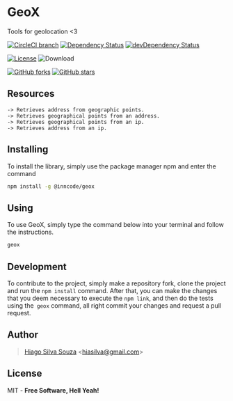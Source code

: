 # GeoX
Tools for geolocation <3

[![CircleCI branch](https://img.shields.io/circleci/project/github/inncode/geox/master.svg?label=circleci)](https://circleci.com/gh/inncode/geox) [![Dependency Status](https://david-dm.org/inncode/geox.svg)](https://david-dm.org/inncode/geox) [![devDependency Status](https://david-dm.org/inncode/geox/dev-status.svg)](https://david-dm.org/inncode/geox?type=dev)

[![License](https://img.shields.io/npm/l/@inncode/geox.svg)](/LICENSE) ![Download](https://img.shields.io/npm/dw/@inncode/geox.svg?style=popout)

[![GitHub forks](https://img.shields.io/github/forks/inncode/geox.svg?style=social&label=Fork)](https://github.com/inncode/geox/fork) [![GitHub stars](https://img.shields.io/github/stars/inncode/geox.svg?style=social&label=Star)](https://github.com/inncode/geox) 

## Resources

    -> Retrieves address from geographic points.
    -> Retrieves geographical points from an address.
    -> Retrieves geographical points from an ip.
    -> Retrieves address from an ip.

## Installing
To install the library, simply use the package manager npm and enter the command

```sh
npm install -g @inncode/geox
```

## Using
To use GeoX, simply type the command below into your terminal and follow the instructions.

```sh
geox
```

## Development
To contribute to the project, simply make a repository fork, clone the project and run the `npm install` command. After that, you can make the changes that you deem necessary to execute the `npm link`, and then do the tests using the` geox` command, all right commit your changes and request a pull request.

Author
----
> [Hiago Silva Souza](https://www.hiago.me) <<hiasilva@gmail.com>>

License
----

MIT -
**Free Software, Hell Yeah!**